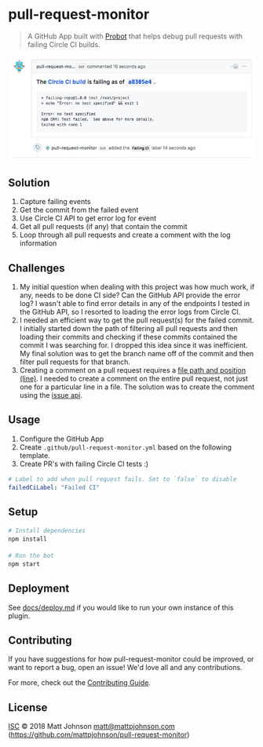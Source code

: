 # pull-request-monitor

> A GitHub App built with [Probot](https://github.com/probot/probot) that helps debug pull requests with failing Circle CI builds.

[![](docs/pull-request-monitor-example.png)](https://github.com/mattpjohnson/failing-repo/pull/1)

## Solution

1. Capture failing events
2. Get the commit from the failed event
3. Use Circle CI API to get error log for event
4. Get all pull requests (if any) that contain the commit
5. Loop through all pull requests and create a comment with the log information

## Challenges

1. My initial question when dealing with this project was how much work, if any, needs to be done CI side? Can the GitHub API provide the error log? I wasn't able to find error details in any of the endpoints I tested in the GitHub API, so I resorted to loading the error logs from Circle CI.
2. I needed an efficient way to get the pull request(s) for the failed commit. I initially started down the path of filtering all pull requests and then loading their commits and checking if these commits contained the commit I was searching for. I dropped this idea since it was inefficient. My final solution was to get the branch name off of the commit and then filter pull requests for that branch.
3. Creating a comment on a pull request requires a [file path and position (line)](https://octokit.github.io/rest.js/#api-PullRequests-createComment). I needed to create a comment on the entire pull request, not just one for a particular line in a file. The solution was to create the comment using the [issue api](https://octokit.github.io/rest.js/#api-Issues-createComment).

## Usage

1. Configure the GitHub App
2. Create `.github/pull-request-monitor.yml` based on the following template.
3. Create PR's with failing Circle CI tests :)

```yml
# Label to add when pull request fails. Set to `false` to disable
failedCiLabel: "Failed CI"
```

## Setup

```sh
# Install dependencies
npm install

# Run the bot
npm start
```

## Deployment

See [docs/deploy.md](docs/deploy.md) if you would like to run your own instance of this plugin.

## Contributing

If you have suggestions for how pull-request-monitor could be improved, or want to report a bug, open an issue! We'd love all and any contributions.

For more, check out the [Contributing Guide](CONTRIBUTING.md).

## License

[ISC](LICENSE) © 2018 Matt Johnson <matt@mattpjohnson.com> (https://github.com/mattpjohnson/pull-request-monitor)
